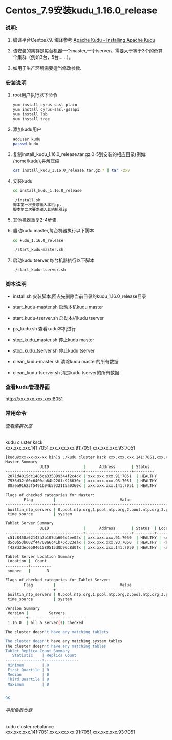 # Centos_7.9安装kudu_1.16.0_release

### 说明:

1. 编译平台Centos7.9. 编译参考 [Apache Kudu - Installing Apache Kudu](https://kudu.apache.org/docs/installation.html)  

2. 该安装的集群是每台机器一个master,一个tserver。需要大于等于3个的奇算个集群（例如3台，5台......）。

3. 如用于生产环境需要适当修改参数. 

### 安装说明

1. root用户执行以下命令
   
   ```bash
   yum install cyrus-sasl-plain 
   yum install cyrus-sasl-gssapi
   yum install lsb
   yum install tree
   ```

2. 添加kudu用户
   
   ```bash
   adduser kudu
   passwd kudu
   ```

3. 复制install_kudu_1.16.0_release.tar.gz.0-5到安装的相应目录(例如: /home/kudu),并解压缩
   
   ```bash
   cat install_kudu_1.16.0_release.tar.gz.* | tar -zxv
   ```

4. 安装kudu
   
   ```bash
   cd install_kudu_1.16.0_release
   
   ./install.sh
   脚本第一次要求输入本机ip.
   脚本第二次要求输入其他机器ip
   ```

5. 其他机器重复2-4步骤.

6. 启动kudu master,每台机器执行以下脚本
   
   ```bash
   cd kudu_1.16.0_release
   
   ./start_kudu-master.sh
   ```

7. 启动kudu tserver,每台机器执行以下脚本
   
   ```bash
   ./start_kudu-tserver.sh
   ```

### 脚本说明

- install.sh  安装脚本,回去先删除当前目录的kudu_1.16.0_release目录

- start_kudu-master.sh 启动本机kudu master

- start_kudu-tserver.sh 启动本机kudu tserver

- ps_kudu.sh 查看kudu本机进行

- stop_kudu_master.sh 停止kudu master

- stop_kudu_tserver.sh 停止kudu tserver

- clean_kudu-master.sh 清除kudu master的所有数据

- clean_kudu-tserver.sh 清楚kudu tserver的所有数据

### 查看kudu管理界面

http://xxx.xxx.xxx.xxx:8051

### 常用命令

###### 查看集群状态

kudu cluster ksck xxx.xxx.xxx.141:7051,xxx.xxx.xxx.91:7051,xxx.xxx.xxx.93:7051

```bash
[kudu@xxx-xx-xx-xx bin]$ ./kudu cluster ksck xxx.xxx.xxx.141:7051,xxx.xxx.xxx.91:7051,xxx.xxx.xxx.93:7051
Master Summary
               UUID               |      Address       | Status
----------------------------------+--------------------+---------
 2071d4015dc1485ca335899344f2c4dx | xxx.xxx.xxx.91:7051  | HEALTHY
 7536d32f00c6400aa64b2201c926630x | xxx.xxx.xxx.93:7051  | HEALTHY
 88aea91623f5491b94b5932115a0360x | xxx.xxx.xxx.141:7051 | HEALTHY

Flags of checked categories for Master:
        Flag         |                            Value                            |         Master
---------------------+-------------------------------------------------------------+-------------------------
 builtin_ntp_servers | 0.pool.ntp.org,1.pool.ntp.org,2.pool.ntp.org,3.pool.ntp.org | all 3 server(s) checked
 time_source         | system                                                      | all 3 server(s) checked

Tablet Server Summary
               UUID               |      Address       | Status  | Location | Tablet Leaders | Active Scanners
----------------------------------+--------------------+---------+----------+----------------+-----------------
 c51c8458a62145a7b107da606d4ee02x | xxx.xxx.xxx.91:7050  | HEALTHY | <none>   |       0        |       0
 d5c0b53b602f44708a6c41b76d323eax | xxx.xxx.xxx.93:7050  | HEALTHY | <none>   |       0        |       0
 f428d3dec050461580515d0b96c8d0fx | xxx.xxx.xxx.141:7050 | HEALTHY | <none>   |       0        |       0

Tablet Server Location Summary
 Location |  Count
----------+---------
 <none>   |       3

Flags of checked categories for Tablet Server:
        Flag         |                            Value                            |      Tablet Server
---------------------+-------------------------------------------------------------+-------------------------
 builtin_ntp_servers | 0.pool.ntp.org,1.pool.ntp.org,2.pool.ntp.org,3.pool.ntp.org | all 3 server(s) checked
 time_source         | system                                                      | all 3 server(s) checked

Version Summary
 Version |         Servers
---------+-------------------------
 1.16.0  | all 6 server(s) checked

The cluster doesn't have any matching tablets

The cluster doesn't have any matching system tables
The cluster doesn't have any matching tables
Tablet Replica Count Summary
   Statistic    | Replica Count
----------------+---------------
 Minimum        | 0
 First Quartile | 0
 Median         | 0
 Third Quartile | 0
 Maximum        | 0


OK
```

###### 平衡集群负载

kudu cluster rebalance xxx.xxx.xxx.141:7051,xxx.xxx.xxx.91:7051,xxx.xxx.xxx.93:7051
